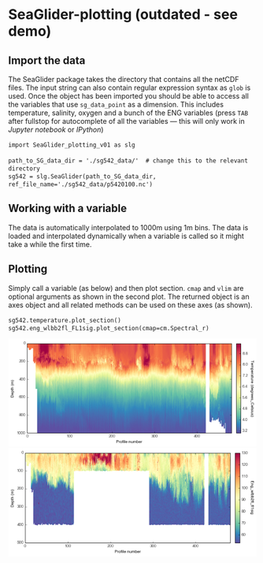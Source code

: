 # SeaGlider-plotting (outdated - see demo)

## Import the data 

The SeaGlider package takes the directory that contains all the netCDF files. The input string can also contain regular expression syntax as `glob` is used. Once the object has been imported you should be able to access all the variables that use `sg_data_point` as a dimension. This includes temperature, salinity, oxygen and a bunch of the ENG variables (press `TAB` after fullstop for autocomplete of all the variables — this will only work in *Jupyter notebook* or *IPython*)

    import SeaGlider_plotting_v01 as slg
    
    path_to_SG_data_dir = './sg542_data/'  # change this to the relevant directory
    sg542 = slg.SeaGlider(path_to_SG_data_dir, ref_file_name='./sg542_data/p5420100.nc')

## Working with a variable

The data is automatically interpolated to 1000m using 1m bins. The data is loaded and interpolated dynamically when a variable is called so it might take a while the first time. 

## Plotting
Simply call a variable (as below) and then plot section. `cmap` and `vlim` are optional arguments as shown in the second plot. The returned object is an axes object and all related methods can be used on these axes (as shown).

    sg542.temperature.plot_section()
    sg542.eng_wlbb2fl_FL1sig.plot_section(cmap=cm.Spectral_r)
	  
![title](images/sst.jpg)
![title](images/backscatter.jpg)

